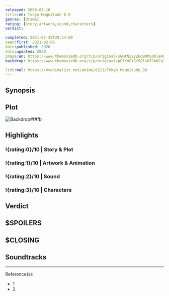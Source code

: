 ```yaml
---
released: 2009-07-10
title:en: Tokyo Magnitude 8.0
genres: [drama]
rating: [story,artwork,sound,characters]
verdict:

completed: 2021-07-30T20:54:08
seen:first: 2021-02-06
date:published: 2020
date:updated: 2020
image:en: https://www.themoviedb.org/t/p/original/sGmtNIVyZHqB0MLmbleNG4GmRVV.jpg
backdrop: https://www.themoviedb.org/t/p/original/pFlKmFYSf90lsKTSbNlqTtAQhyN.jpg

link:mal: https://myanimelist.net/anime/6211/Tokyo_Magnitude_80
---
```



## Synopsis

## Plot

![Backdrop#f#fb](https://www.themoviedb.org/t/p/original/3TupOzrlDOjBLwJqxBy9Zyu4V2d.jpg "Source: TMDB")

## Highlights

### !{rating:0}/10 | Story & Plot

### !{rating:1}/10 | Artwork & Animation

### !{rating:2}/10 | Sound

### !{rating:3}/10 | Characters

## Verdict

## $SPOILERS

## $CLOSING

## Soundtracks

***
Reference(s):

- 1
- 2
